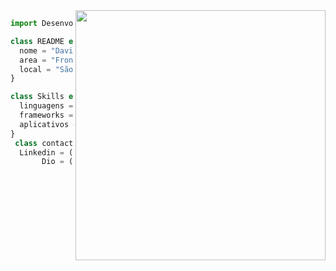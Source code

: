 
<img src="https://cdn.discordapp.com/attachments/1139016336899588177/1169862922407792710/PngItem_1272138.png?ex=6556f2bf&is=65447dbf&hm=256823787c0e3725e2940164e1336d05f1dd1e2c1a6261301f89fa409c396865&" min-width="400px" max-width="400px" width="400px" align="right">

```js
import Desenvolvedor from "CodaFofo";

class README extends Desenvolvedor | Ui/Ux {
  nome = "David Lucas";
  area = "Front-End";
  local = "São Paulo";
}

class Skills extends Desenvolvedor {
  linguagens = ["HTML5", "CSS3", "JavaScript", "Java", "Python"];
  frameworks = ["Angular", "Spring"];
  aplicativos = ["Figma", "Adobe XD" ,"Visual Code"];
}
 class contact extends David Lucas  
  Linkedin = (https://www.linkedin.com/in/david-lucas-92619a1b3)
       Dio = (https://www.dio.me/users/davidcontatodev)
  

 
  

